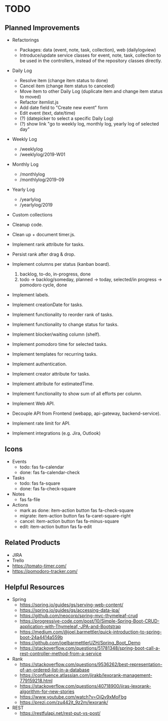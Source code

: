 # TODO

## Planned Improvements
- Refactorings
    - Packages: data (event, note, task, collection), web (dailylogview)
    - Introduce/update service classes for event, note, task, collection to be used in the controllers, instead of the repository classes directly.
- Daily Log
    - Resolve item (change item status to done)
    - Cancel item (change item status to canceled)
    - Move item to other Daily Log (duplicate item and change item status to moved)
    - Refactor itemlist.js
    - Add date field to "Create new event" form
    - Edit event (text, date/time)
    - (?) (datepicker to select a specific Daily Log)
    - (?) show link "go to weekly log, monthly log, yearly log of selected day"
- Weekly Log
    - /weeklylog
    - /weeklylog/2019-W01
- Monthly Log
    - /monthlylog
    - /monthlylog/2019-09
- Yearly Log
    - /yearlylog
    - /yearlylog/2019
- Custom collections    
- Cleanup code.
 
- Clean up + document timer.js.
- Implement rank attribute for tasks.
- Persist rank after drag & drop.
- Implement columns per status (kanban board). 
    1. backlog, to-do, in-progress, done
    2. todo -> backlog/someday, planned -> today, selected/in progress -> pomodoro cycle, done
- Implement labels.
- Implement creationDate for tasks.
- Implement functionality to reorder rank of tasks.
- Implement functionality to change status for tasks.
- Implement blocker/waiting column (shelf).
- Implement pomodoro time for selected tasks.
- Implement templates for recurring tasks.
- Implement authentication.
- Implement creator attribute for tasks.
- Implement attribute for estimatedTime.
- Implement functionality to show sum of all efforts per column.
- Implement Web API.
- Decouple API from Frontend (webapp, api-gateway, backend-service).
- Implement rate limit for API.
- Implement integrations (e.g. Jira, Outlook)

## Icons
- Events
    - todo: fas fa-calendar
    - done: fas fa-calendar-check    
- Tasks
    - todo: fas fa-square
    - done: fas fa-check-square
- Notes
    - fas fa-file
- Actions
    - mark as done: item-action button fas fa-check-square
    - migrate: item-action button fas fa-caret-square-right
    - cancel: item-action button fas fa-minus-square
    - edit: item-action button fas fa-edit

## Related Products
- JIRA
- Trello
- https://tomato-timer.com/
- https://pomodoro-tracker.com/

## Helpful Resources
- Spring
    - https://spring.io/guides/gs/serving-web-content/
    - https://spring.io/guides/gs/accessing-data-jpa/
    - https://github.com/neocorp/spring-mvc-thymeleaf-crud
    - https://progressive-code.com/post/10/Simple-Spring-Boot-CRUD-application-with-Thymeleaf,-JPA-and-Bootstrap
    - https://medium.com/@joel.barmettler/quick-introduction-to-spring-boot-24a4414a559b
    - https://github.com/joelbarmettlerUZH/Spring_Boot_Demo
    - https://stackoverflow.com/questions/51781348/spring-boot-call-a-rest-controller-method-from-a-service
- Rank
    - https://stackoverflow.com/questions/9536262/best-representation-of-an-ordered-list-in-a-database
    - https://confluence.atlassian.com/jirakb/lexorank-management-779159218.html
    - https://stackoverflow.com/questions/40718900/jiras-lexorank-algorithm-for-new-stories
    - https://www.youtube.com/watch?v=OjQv9xMoFbg
   -  https://prezi.com/zu442jt_9z2m/lexorank/
- REST
    - https://restfulapi.net/rest-put-vs-post/
